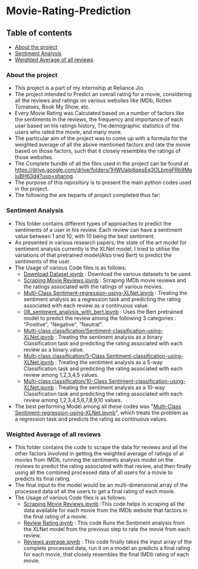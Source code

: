 # Movie-Rating-Prediction

## Table of contents
* [About the project](#About-the-project)
* [Sentiment Analysis](#Sentiment-Analysis)
* [Weighted Average of all reviews](#Weighted-Average-of-all-reviews)

### About the project
* This project is a part of my internship at Reliance Jio. 
* The project intended to Predict an overall rating for a movie, considering all the reviews and ratings on various websites like IMDb, Rotten Tomatoes, Book My Show, etc.
* Every Movie Rating was Calculated based on a number of factors like the sentiments in the reviews, the frequency and importance of each user based on his ratings history, The demographic statistics of the users who rated the movie, and many more.
* The particular aim of the project was to come up with a formula for the weighted average of all the above mentioned factors and rate the movie based on those factors, such that it closely resembles the ratings of those websites.
* The Complete bundle of all the files used in the project can be found at https://drive.google.com/drive/folders/1HWUaIp6qesEq3OLbmgFRb9MaIuBH63d4?usp=sharing.
* The purpose of this repository is to present the main python codes used in the project.
* The following the are twparts of project completed thus far:
	
### Sentiment Analysis
* This folder contains different types of approaches to predict the sentiments of a user in his review. Each review can have a sentiment value between 1 and 10, with 10 being the best sentiment.
* As presented in various research papers, the state of the art model for sentiment analysis currently is the XLNet model, I tried to utilise the variations of that pretrained model(Also tried Bert) to predict the sentiments of the user.
* The Usage of various Code files is as follows:
  - [Download Dataset.ipynb](https://github.com/dakshchordiya/Movie-Rating-Prediction/blob/main/Sentiment%20Analysis/Download%20Dataset.ipynb) : Download the various datasets to be used.
  - [Scraping Movie Reviews.ipynb](https://github.com/dakshchordiya/Movie-Rating-Prediction/blob/main/Sentiment%20Analysis/Scraping%20Movie%20Reviews.ipynb) : Scraping IMDb movie reviews and the ratings associated with the ratings of various movies.
  - [Multi-Class Sentiment-regression-using-XLNet.ipynb](https://github.com/dakshchordiya/Movie-Rating-Prediction/blob/main/Sentiment%20Analysis/Multi-Class%20Sentiment-regression-using-XLNet.ipynb) : Treating the sentiment analysis as a regression task and predicting the rating associated with each review as a continuous value.
  - [08_sentiment_analysis_with_bert.ipynb](https://github.com/dakshchordiya/Movie-Rating-Prediction/blob/main/Sentiment%20Analysis/08_sentiment_analysis_with_bert.ipynb) : Uses the Bert pretrained model to predict the review among the following 3 categories : "Positive", "Negative", "Neutral".
  - [Multi-class classification/Sentiment-classification-using-XLNet.ipynb](https://github.com/dakshchordiya/Movie-Rating-Prediction/blob/main/Sentiment%20Analysis/Multi-class%20classification/Sentiment-classification-using-XLNet.ipynb) : Treating the sentiment analysis as a binary Classification task and predicting the rating associated with each review as a binary value.
  -  [Multi-class classification/5-Class Sentiment-classification-using-XLNet.ipynb](https://github.com/dakshchordiya/Movie-Rating-Prediction/blob/main/Sentiment%20Analysis/Multi-class%20classification/5-Class%20Sentiment-classification-using-XLNet.ipynb) : Treating the sentiment analysis as a 5-way Classification task and predicting the rating associated with each review among 1,2,3,4,5 values.
  -  [Multi-class classification/10-Class Sentiment-classification-using-XLNet.ipynb](https://github.com/dakshchordiya/Movie-Rating-Prediction/blob/main/Sentiment%20Analysis/Multi-class%20classification/10-Class%20Sentiment-classification-using-XLNet.ipynb) : Treating the sentiment analysis as a 10-way Classification task and predicting the rating associated with each review among 1,2,3,4,5,6,7,8,9,10 values.
* The best performing Model among all these codes was "[Multi-Class Sentiment-regression-using-XLNet.ipynb](https://github.com/dakshchordiya/Movie-Rating-Prediction/blob/main/Sentiment%20Analysis/Multi-Class%20Sentiment-regression-using-XLNet.ipynb)", which treats the problem as a regression task and predicts the rating as continuous values.

	
### Weighted Average of all reviews
* This folder contains the code to scrape the data for reviews and all the other factors involved in getting the weighted average of ratings of al movies from IMDb, running the sentiments analysis model on the reviews to predict the rating associated with that review, and then finally using all the combined processed data of all users for a movie to predicts its final rating.
* The final input to the model would be an multi-dimensional array of the processed data of all the users to get a final rating of each movie.
* The Usage of various Code files is as follows:
	- [Scraping Movie Reviews.ipynb](https://github.com/dakshchordiya/Movie-Rating-Prediction/blob/main/Movie%20Reviews%20Weighted%20Average/Scraping%20Movie%20Reviews.ipynb) :This code helps in scraping all the data available for each movie from the IMDb website that factors in the final rating of a movie.
	- [Review Rating.ipynb](https://github.com/dakshchordiya/Movie-Rating-Prediction/blob/main/Movie%20Reviews%20Weighted%20Average/Review%20Rating.ipynb) : This code Runs the Sentiment analysis from the XLNet model from the previous step to rate the movie from each review.
	- [Reviews average.ipynb](https://github.com/dakshchordiya/Movie-Rating-Prediction/blob/main/Movie%20Reviews%20Weighted%20Average/Reviews%20average.ipynbb) : This code finally takes the input array of the complete processed data, run it on a model an predicts a final rating for each movie, that closely resembles the final IMDb rating of each movie.
 
